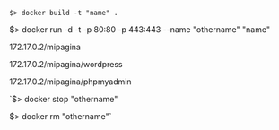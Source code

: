 `$> docker build -t "name" .`

$> docker run -d -t -p 80:80 -p 443:443 --name "othername" "name"

172.17.0.2/mipagina

172.17.0.2/mipagina/wordpress

172.17.0.2/mipagina/phpmyadmin

`$> docker stop "othername"

$> docker rm "othername"`
